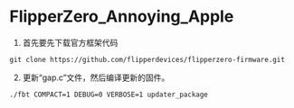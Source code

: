 # FlipperZero_Annoying_Apple
1. 首先要先下载官方框架代码
```
git clone https://github.com/flipperdevices/flipperzero-firmware.git
```
2. 更新“gap.c”文件，然后编译更新的固件。
```
./fbt COMPACT=1 DEBUG=0 VERBOSE=1 updater_package
```
